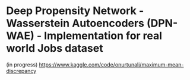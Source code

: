 # Deep Propensity Network - Wasserstein Autoencoders (DPN-WAE) - Implementation for real world Jobs dataset
(in progress)
https://www.kaggle.com/code/onurtunali/maximum-mean-discrepancy
